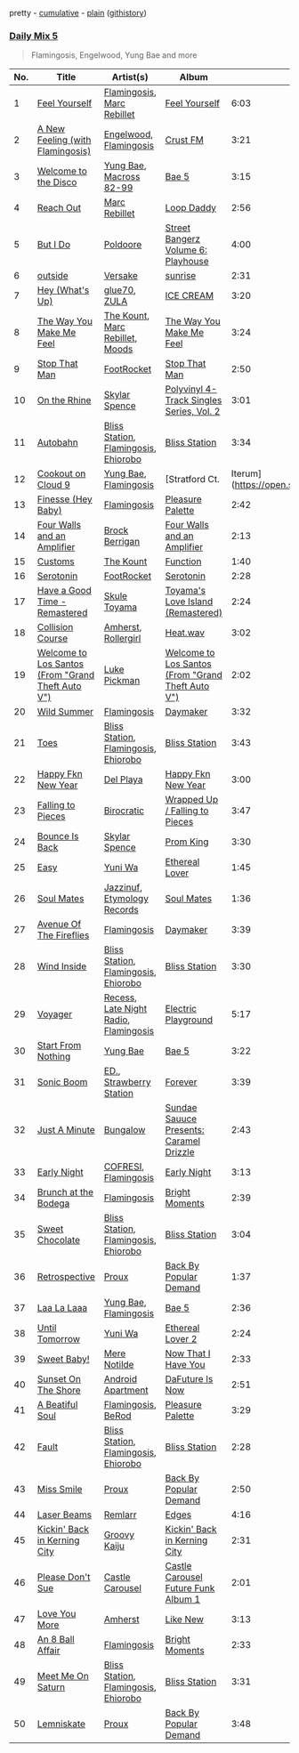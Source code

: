 pretty - [cumulative](/playlists/cumulative/Daily%20Mix%205.md) - [plain](/playlists/plain/37i9dQZF1E36TO0q54WsJv) ([githistory](https://github.githistory.xyz/vitokorn/spotify-playlist-archive/blob/master/playlists/plain/37i9dQZF1E36TO0q54WsJv))
### [Daily Mix 5](https://open.spotify.com/playlist/37i9dQZF1E36TO0q54WsJv)

> Flamingosis, Engelwood, Yung Bae and more

| No. | Title | Artist(s) | Album | Length |
|---|---|---|---|---|
| 1 | [Feel Yourself](https://open.spotify.com/track/5WGNKRx4dYMXHvwGPrrci7) | [Flamingosis](https://open.spotify.com/artist/75cW8FFekyCjj0mfZM1Gfb), [Marc Rebillet](https://open.spotify.com/artist/72udTJKu1pGovvS9aCYGMI) | [Feel Yourself](https://open.spotify.com/album/286uUL0vH8fFrbRs6DuP9A) | 6:03 |
| 2 | [A New Feeling (with Flamingosis)](https://open.spotify.com/track/0FWkA0wpmzTYoYS67MIK89) | [Engelwood](https://open.spotify.com/artist/7rgCh0Go1ezmcV75kXQM2T), [Flamingosis](https://open.spotify.com/artist/75cW8FFekyCjj0mfZM1Gfb) | [Crust FM](https://open.spotify.com/album/3je8umRciaq7fZ62YAUQ3K) | 3:21 |
| 3 | [Welcome to the Disco](https://open.spotify.com/track/1aKRACWeXW0kXMhCWo35ub) | [Yung Bae](https://open.spotify.com/artist/30FDJPN3RtwJZ20g5YGCRX), [Macross 82-99](https://open.spotify.com/artist/5C8KyBfvAz9PSaOd30eIow) | [Bae 5](https://open.spotify.com/album/5FLLpTsSlcnlwrChf2LCWM) | 3:15 |
| 4 | [Reach Out](https://open.spotify.com/track/53XZJuiMSI94CFpvjHoLIf) | [Marc Rebillet](https://open.spotify.com/artist/72udTJKu1pGovvS9aCYGMI) | [Loop Daddy](https://open.spotify.com/album/0xMNn8fv5werLCd75k3k9N) | 2:56 |
| 5 | [But I Do](https://open.spotify.com/track/4ox2odCf0XL0g6692URWwe) | [Poldoore](https://open.spotify.com/artist/3ph6BKBPsjP7Vhtd1IXhkc) | [Street Bangerz Volume 6: Playhouse](https://open.spotify.com/album/0BHnSZAC8IfThmwlPcQQMz) | 4:00 |
| 6 | [outside](https://open.spotify.com/track/2iRSs6ys1TUrwgAdFKf0GS) | [Versake](https://open.spotify.com/artist/15BT3qYpb4FEcWQHRZwTIu) | [sunrise](https://open.spotify.com/album/1i9YXwv37T3iQYHvtnYkhp) | 2:31 |
| 7 | [Hey (What's Up)](https://open.spotify.com/track/0AQXhdkeTDUeUtKWeGu01X) | [glue70](https://open.spotify.com/artist/3AsWxxZTFPoCFxM1s8Lg1J), [ZULA](https://open.spotify.com/artist/6tWqBIxAeRmld2npkzFZf3) | [ICE CREAM](https://open.spotify.com/album/2U297DcmJRXYW0eOrgiSsF) | 3:20 |
| 8 | [The Way You Make Me Feel](https://open.spotify.com/track/7iXA7a53fVKxPJFJvebJ8P) | [The Kount](https://open.spotify.com/artist/24OnVX6EYwtu7P3jpMenPY), [Marc Rebillet](https://open.spotify.com/artist/72udTJKu1pGovvS9aCYGMI), [Moods](https://open.spotify.com/artist/14uVJsPC4DByeuD0cq36ez) | [The Way You Make Me Feel](https://open.spotify.com/album/3YzSZa0NOzbojLGnhKohbk) | 3:24 |
| 9 | [Stop That Man](https://open.spotify.com/track/4uQulCB1pHX0i3dppzZ1PQ) | [FootRocket](https://open.spotify.com/artist/7BPFKaQl9MDa4rmv9QZh5L) | [Stop That Man](https://open.spotify.com/album/2XFXFozuoCAtegfasbZezP) | 2:50 |
| 10 | [On the Rhine](https://open.spotify.com/track/4mJJad5cj8jfXUd7F7WFbz) | [Skylar Spence](https://open.spotify.com/artist/0x0u0jCVf5Jf4DNh45XPXL) | [Polyvinyl 4-Track Singles Series, Vol. 2](https://open.spotify.com/album/3q4V6LDim9JoOhzyOvZXBa) | 3:01 |
| 11 | [Autobahn](https://open.spotify.com/track/0kvVStZEsy1sfI3ovQuzVY) | [Bliss Station](https://open.spotify.com/artist/14nuxkCmtQBF2SJfwl6vLu), [Flamingosis](https://open.spotify.com/artist/75cW8FFekyCjj0mfZM1Gfb), [Ehiorobo](https://open.spotify.com/artist/5kZ3bLambJ4rBTQ7c2pmi5) | [Bliss Station](https://open.spotify.com/album/6S2MBtq9oY2P989g8U4wlS) | 3:34 |
| 12 | [Cookout on Cloud 9](https://open.spotify.com/track/1ApyhR6r0RS9SQqxuiOlgt) | [Yung Bae](https://open.spotify.com/artist/30FDJPN3RtwJZ20g5YGCRX), [Flamingosis](https://open.spotify.com/artist/75cW8FFekyCjj0mfZM1Gfb) | [Stratford Ct. | Iterum](https://open.spotify.com/album/3fpiSLxyUVMc3HP0zpZktm) | 1:55 |
| 13 | [Finesse (Hey Baby)](https://open.spotify.com/track/6aKEtd7dEepK0II3qqarDb) | [Flamingosis](https://open.spotify.com/artist/75cW8FFekyCjj0mfZM1Gfb) | [Pleasure Palette](https://open.spotify.com/album/6bQTJBifteaLOuon70AS6n) | 2:42 |
| 14 | [Four Walls and an Amplifier](https://open.spotify.com/track/0XuWLpllnwmIBxdHLoRKm1) | [Brock Berrigan](https://open.spotify.com/artist/39sPWwRyNp4NNMyWzN7I0o) | [Four Walls and an Amplifier](https://open.spotify.com/album/4muoD957HsInUreETMTfDa) | 2:13 |
| 15 | [Customs](https://open.spotify.com/track/0HvNhXwTS2qaT2FX86OGJC) | [The Kount](https://open.spotify.com/artist/24OnVX6EYwtu7P3jpMenPY) | [Function](https://open.spotify.com/album/0WuEoVHh8JgVHShg8qCQeh) | 1:40 |
| 16 | [Serotonin](https://open.spotify.com/track/6FFtkIe6jn2FxNHUI6GnU9) | [FootRocket](https://open.spotify.com/artist/7BPFKaQl9MDa4rmv9QZh5L) | [Serotonin](https://open.spotify.com/album/1E6CvdE9lDgMfQkzjkjoGW) | 2:28 |
| 17 | [Have a Good Time - Remastered](https://open.spotify.com/track/4TeY1f73nI1BX8ISVujoHC) | [Skule Toyama](https://open.spotify.com/artist/4o6MEsXazDf44QJ8iovnw2) | [Toyama's Love Island (Remastered)](https://open.spotify.com/album/4x9ypvjMDHGvXhsUAyicU6) | 2:24 |
| 18 | [Collision Course](https://open.spotify.com/track/0IZCYFMrY8WXqINoFcDgwo) | [Amherst](https://open.spotify.com/artist/0OF3elZ9nfycVA9b2IQBAU), [Rollergirl](https://open.spotify.com/artist/4OA1c70ANsRopn5bWmJ0Rk) | [Heat.wav](https://open.spotify.com/album/7jUDLIdMGhM0Z7Lf90ssgc) | 3:02 |
| 19 | [Welcome to Los Santos (From "Grand Theft Auto V")](https://open.spotify.com/track/4Gk2Zc7fGlgLwBmX2mcvfW) | [Luke Pickman](https://open.spotify.com/artist/2eRZreWzshEqtyBvlqmE93) | [Welcome to Los Santos (From "Grand Theft Auto V")](https://open.spotify.com/album/3qVituvGoL4Mr57Ppk7umU) | 2:02 |
| 20 | [Wild Summer](https://open.spotify.com/track/0yGK2x1dezOEwQt6CK0tDx) | [Flamingosis](https://open.spotify.com/artist/75cW8FFekyCjj0mfZM1Gfb) | [Daymaker](https://open.spotify.com/album/61H3cb9u9WlaajR64UWu7c) | 3:32 |
| 21 | [Toes](https://open.spotify.com/track/6D01OeU8LHL1AyDSZgBzKV) | [Bliss Station](https://open.spotify.com/artist/14nuxkCmtQBF2SJfwl6vLu), [Flamingosis](https://open.spotify.com/artist/75cW8FFekyCjj0mfZM1Gfb), [Ehiorobo](https://open.spotify.com/artist/5kZ3bLambJ4rBTQ7c2pmi5) | [Bliss Station](https://open.spotify.com/album/6S2MBtq9oY2P989g8U4wlS) | 3:43 |
| 22 | [Happy Fkn New Year](https://open.spotify.com/track/4gDOLWOzCmGObD0IVh1eMe) | [Del Playa](https://open.spotify.com/artist/5hxymOfLZpzDINE8K3JnwE) | [Happy Fkn New Year](https://open.spotify.com/album/53CiJY2Y4mDgoLdDZ66dBm) | 3:00 |
| 23 | [Falling to Pieces](https://open.spotify.com/track/5z211mxU9YRZY7w5GwZMTT) | [Birocratic](https://open.spotify.com/artist/60b7IDlGflg5lgyfEGf9yB) | [Wrapped Up / Falling to Pieces](https://open.spotify.com/album/3fuAhvolzUH69sVvec2HAs) | 3:47 |
| 24 | [Bounce Is Back](https://open.spotify.com/track/3Vw8ibvQbEfmUCwXpPeC6X) | [Skylar Spence](https://open.spotify.com/artist/0x0u0jCVf5Jf4DNh45XPXL) | [Prom King](https://open.spotify.com/album/4kB3NXXqZGTtehCAbyGar7) | 3:30 |
| 25 | [Easy](https://open.spotify.com/track/4OxAG6fHHntZaNbZJOjodj) | [Yuni Wa](https://open.spotify.com/artist/4RhG0qGKMzfWNdi4OM6obG) | [Ethereal Lover](https://open.spotify.com/album/6D9EJD5jKXBm5skuCs69Az) | 1:45 |
| 26 | [Soul Mates](https://open.spotify.com/track/7pFRhCj70NUNZG4xMDEQj8) | [Jazzinuf](https://open.spotify.com/artist/6rJ1GwtHin2BJbKLuNn9pi), [Etymology Records](https://open.spotify.com/artist/6sHwGhhYxjbUEiT06hnt20) | [Soul Mates](https://open.spotify.com/album/0FlFKikrKvQwyWgkItuS4S) | 1:36 |
| 27 | [Avenue Of The Fireflies](https://open.spotify.com/track/4sFLrUl0Omp65zLQEJZcNB) | [Flamingosis](https://open.spotify.com/artist/75cW8FFekyCjj0mfZM1Gfb) | [Daymaker](https://open.spotify.com/album/61H3cb9u9WlaajR64UWu7c) | 3:39 |
| 28 | [Wind Inside](https://open.spotify.com/track/3iAHiCoW4pXkfFHQJl53Kz) | [Bliss Station](https://open.spotify.com/artist/14nuxkCmtQBF2SJfwl6vLu), [Flamingosis](https://open.spotify.com/artist/75cW8FFekyCjj0mfZM1Gfb), [Ehiorobo](https://open.spotify.com/artist/5kZ3bLambJ4rBTQ7c2pmi5) | [Bliss Station](https://open.spotify.com/album/6S2MBtq9oY2P989g8U4wlS) | 3:30 |
| 29 | [Voyager](https://open.spotify.com/track/5SVogBhconBkjZXDCNwlhn) | [Recess](https://open.spotify.com/artist/5IDiFSigwW7lWhyCbPCwoE), [Late Night Radio](https://open.spotify.com/artist/0FIRQJT2PBffTJEZvipVi2), [Flamingosis](https://open.spotify.com/artist/75cW8FFekyCjj0mfZM1Gfb) | [Electric Playground](https://open.spotify.com/album/1qJsmHw0fWVHNCPq9SXKnc) | 5:17 |
| 30 | [Start From Nothing](https://open.spotify.com/track/6ao1ardRlBjNQMvj50gl0X) | [Yung Bae](https://open.spotify.com/artist/30FDJPN3RtwJZ20g5YGCRX) | [Bae 5](https://open.spotify.com/album/08bVHdOFE6ulzWZf3qbeiN) | 3:22 |
| 31 | [Sonic Boom](https://open.spotify.com/track/7hGRbzhUMxxQAs8tFmm2XD) | [ED.](https://open.spotify.com/artist/2WvX9OTkNK2OI2gkj3y7YM), [Strawberry Station](https://open.spotify.com/artist/3abmTIIqxlRsONhRZ7sfQB) | [Forever](https://open.spotify.com/album/4KDWSTKTt1ITof2dkjM2yd) | 3:39 |
| 32 | [Just A Minute](https://open.spotify.com/track/09Vpb7haqeNGk4KJMq17JO) | [Bungalow](https://open.spotify.com/artist/6G9mC3mgZJoMoYTUrN7KWU) | [Sundae Sauuce Presents: Caramel Drizzle](https://open.spotify.com/album/7bwvnxC2Rl37zUxOniS3iJ) | 2:43 |
| 33 | [Early Night](https://open.spotify.com/track/5wyC1mMIM5dw5N3So27Nou) | [COFRESI](https://open.spotify.com/artist/5qqc3uTsdX82MR0IpU5jsY), [Flamingosis](https://open.spotify.com/artist/75cW8FFekyCjj0mfZM1Gfb) | [Early Night](https://open.spotify.com/album/38hAibwNV2A9kiUwdmu26a) | 3:13 |
| 34 | [Brunch at the Bodega](https://open.spotify.com/track/2DYb9OVtTaRWVA7qmZ4CdX) | [Flamingosis](https://open.spotify.com/artist/75cW8FFekyCjj0mfZM1Gfb) | [Bright Moments](https://open.spotify.com/album/79A60jmAsN0A0vmbqosE6w) | 2:39 |
| 35 | [Sweet Chocolate](https://open.spotify.com/track/4SPHvADFgZTGPwviBn5wqs) | [Bliss Station](https://open.spotify.com/artist/14nuxkCmtQBF2SJfwl6vLu), [Flamingosis](https://open.spotify.com/artist/75cW8FFekyCjj0mfZM1Gfb), [Ehiorobo](https://open.spotify.com/artist/5kZ3bLambJ4rBTQ7c2pmi5) | [Bliss Station](https://open.spotify.com/album/6S2MBtq9oY2P989g8U4wlS) | 3:04 |
| 36 | [Retrospective](https://open.spotify.com/track/7InuRbWrhmUYU5ymRoPXXi) | [Proux](https://open.spotify.com/artist/7AKW9JOP3AkZzGDqwtbUvu) | [Back By Popular Demand](https://open.spotify.com/album/01Jw4G9MFWmAOdTaBuQWX2) | 1:37 |
| 37 | [Laa La Laaa](https://open.spotify.com/track/0FF2OaQU0naA51aX1cPN7d) | [Yung Bae](https://open.spotify.com/artist/30FDJPN3RtwJZ20g5YGCRX), [Flamingosis](https://open.spotify.com/artist/75cW8FFekyCjj0mfZM1Gfb) | [Bae 5](https://open.spotify.com/album/5FLLpTsSlcnlwrChf2LCWM) | 2:36 |
| 38 | [Until Tomorrow](https://open.spotify.com/track/1clVWYvL2QiNnmbuzKNGmy) | [Yuni Wa](https://open.spotify.com/artist/4RhG0qGKMzfWNdi4OM6obG) | [Ethereal Lover 2](https://open.spotify.com/album/2ULqSdsqj8aNXLpMKr6C9U) | 2:24 |
| 39 | [Sweet Baby!](https://open.spotify.com/track/2qHasYWuyXCwoJ8FYai22K) | [Mere Notilde](https://open.spotify.com/artist/2d3wstlwe427Q7CamLXlpO) | [Now That I Have You](https://open.spotify.com/album/3hHM3Ydv4PItQmZauDRiS4) | 2:33 |
| 40 | [Sunset On The Shore](https://open.spotify.com/track/6Ust10S1TYG2aDNjfm7AX4) | [Android Apartment](https://open.spotify.com/artist/3PZDkvn9bDUKreyMfQeuCK) | [DaFuture Is Now](https://open.spotify.com/album/2BiPA3CRhV8V2Am99lVF6s) | 2:51 |
| 41 | [A Beatiful Soul](https://open.spotify.com/track/5Qx0xey1wSHDs4UpaYo1Nd) | [Flamingosis](https://open.spotify.com/artist/75cW8FFekyCjj0mfZM1Gfb), [BeRod](https://open.spotify.com/artist/7wZfyIzgRweHcUQlft2RTf) | [Pleasure Palette](https://open.spotify.com/album/6bQTJBifteaLOuon70AS6n) | 3:29 |
| 42 | [Fault](https://open.spotify.com/track/62QwyQJDzoKfaiYE5wu7AL) | [Bliss Station](https://open.spotify.com/artist/14nuxkCmtQBF2SJfwl6vLu), [Flamingosis](https://open.spotify.com/artist/75cW8FFekyCjj0mfZM1Gfb), [Ehiorobo](https://open.spotify.com/artist/5kZ3bLambJ4rBTQ7c2pmi5) | [Bliss Station](https://open.spotify.com/album/6S2MBtq9oY2P989g8U4wlS) | 2:28 |
| 43 | [Miss Smile](https://open.spotify.com/track/2B9nXtd6mvPmLVhFBDiDON) | [Proux](https://open.spotify.com/artist/7AKW9JOP3AkZzGDqwtbUvu) | [Back By Popular Demand](https://open.spotify.com/album/01Jw4G9MFWmAOdTaBuQWX2) | 2:50 |
| 44 | [Laser Beams](https://open.spotify.com/track/6LF3nHngr3WiJoapILAw9W) | [Remlarr](https://open.spotify.com/artist/5nCSKWO1cpFa0U4YTS5AJQ) | [Edges](https://open.spotify.com/album/0Mjm737nZYCZsEnc2TIots) | 4:16 |
| 45 | [Kickin' Back in Kerning City](https://open.spotify.com/track/0gQlRDfVSHtnBcx22NB0Xn) | [Groovy Kaiju](https://open.spotify.com/artist/7n3JQjlRlrGp9JOcLzSPlR) | [Kickin' Back in Kerning City](https://open.spotify.com/album/03yBHCy2zlpQIlOzmVSkWn) | 2:31 |
| 46 | [Please Don't Sue](https://open.spotify.com/track/1XvP9x25lqsYQWWykj2mrl) | [Castle Carousel](https://open.spotify.com/artist/0TF3BFDRBczggMu8S6k4FN) | [Castle Carousel Future Funk Album 1](https://open.spotify.com/album/6hrnuhmpf5iXrNoWQIOjDN) | 2:01 |
| 47 | [Love You More](https://open.spotify.com/track/4pfyiRrrfkuBOzjjQO2eCD) | [Amherst](https://open.spotify.com/artist/0OF3elZ9nfycVA9b2IQBAU) | [Like New](https://open.spotify.com/album/2Kz0024SoqUUrw832JNDHW) | 3:13 |
| 48 | [An 8 Ball Affair](https://open.spotify.com/track/0QigEOtwIDKK9ECFKepHKF) | [Flamingosis](https://open.spotify.com/artist/75cW8FFekyCjj0mfZM1Gfb) | [Bright Moments](https://open.spotify.com/album/66WB7trJcMz1nUDxsNQt5g) | 2:33 |
| 49 | [Meet Me On Saturn](https://open.spotify.com/track/2IClFqP7CUGKhX2wZOIeWE) | [Bliss Station](https://open.spotify.com/artist/14nuxkCmtQBF2SJfwl6vLu), [Flamingosis](https://open.spotify.com/artist/75cW8FFekyCjj0mfZM1Gfb), [Ehiorobo](https://open.spotify.com/artist/5kZ3bLambJ4rBTQ7c2pmi5) | [Bliss Station](https://open.spotify.com/album/6S2MBtq9oY2P989g8U4wlS) | 3:31 |
| 50 | [Lemniskate](https://open.spotify.com/track/4GWWivPwwDbygrT3hlougl) | [Proux](https://open.spotify.com/artist/7AKW9JOP3AkZzGDqwtbUvu) | [Back By Popular Demand](https://open.spotify.com/album/01Jw4G9MFWmAOdTaBuQWX2) | 3:48 |